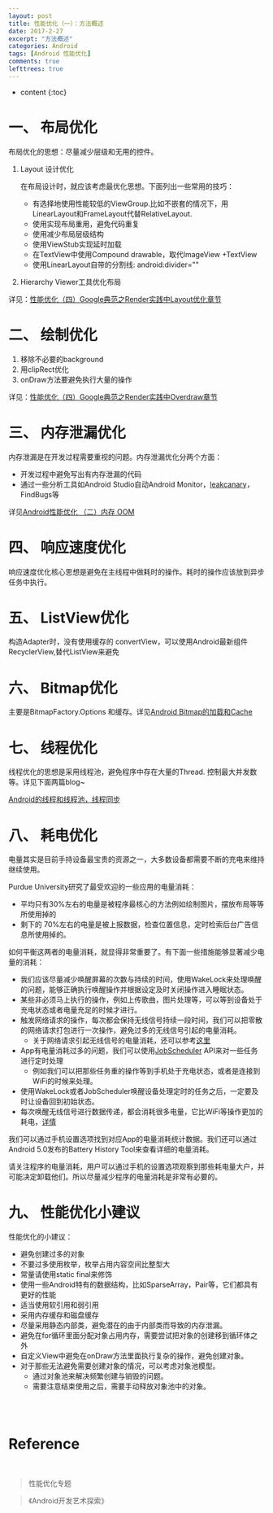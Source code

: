 ```yaml
---
layout: post
title: 性能优化（一）：方法概述
date: 2017-2-27
excerpt: "方法概述"
categories: Android
tags: [Android 性能优化]
comments: true
lefttrees: true
---
```


* content
{:toc}


# 一、 布局优化

布局优化的思想：尽量减少层级和无用的控件。 

1. Layout 设计优化

    在布局设计时，就应该考虑最优化思想。下面列出一些常用的技巧：

    - 有选择地使用性能较低的ViewGroup.比如不嵌套的情况下，用LinearLayout和FrameLayout代替RelativeLayout.
    - 使用<include>实现布局重用，避免代码重复
    - 使用<merge>减少布局层级结构
    - 使用ViewStub实现延时加载
    - 在TextView中使用Compound drawable，取代ImageView  +TextView
    - 使用LinearLayout自带的分割线: android:divider=""

2. Hierarchy Viewer工具优化布局
   

详见：[性能优化（四）Google典范之Render实践中Layout优化章节](http://vivianking6855.github.io/2017/03/14/Android-optimization-4-Google-Publish-Render/)

# 二、 绘制优化

1. 移除不必要的background
2. 用clipRect优化
3. onDraw方法要避免执行大量的操作

详见：[性能优化（四）Google典范之Render实践中Overdraw章节](http://vivianking6855.github.io/2017/03/14/Android-optimization-4-Google-Publish-Render/)

# 三、 内存泄漏优化

内存泄漏是在开发过程需要重视的问题。内存泄漏优化分两个方面：

- 开发过程中避免写出有内存泄漏的代码
- 通过一些分析工具如Android Studio自动Android Monitor，[leakcanary](https://github.com/square/leakcanary)，FindBugs等

详见[Android性能优化 （二）内存 OOM](http://vivianking6855.github.io/tag/#Android%20%E8%BF%9B%E9%98%B6-ref)

# 四、 响应速度优化

响应速度优化核心思想是避免在主线程中做耗时的操作。耗时的操作应该放到异步任务中执行。

# 五、 ListView优化

构造Adapter时，没有使用缓存的 convertView，可以使用Android最新组件RecyclerView,替代ListView来避免

# 六、 Bitmap优化

主要是BitmapFactory.Options 和缓存。详见[Android Bitmap的加载和Cache](http://vivianking6855.github.io/tag/#Android%20%E5%9F%BA%E7%A1%80-ref)

# 七、 线程优化

线程优化的思想是采用线程池，避免程序中存在大量的Thread. 控制最大并发数等。详见下面两篇blog~

[Android的线程和线程池，线程同步](http://vivianking6855.github.io/tag/#Android%20%E5%9F%BA%E7%A1%80-ref)

# 八、 耗电优化

电量其实是目前手持设备最宝贵的资源之一，大多数设备都需要不断的充电来维持继续使用。

Purdue University研究了最受欢迎的一些应用的电量消耗：

- 平均只有30%左右的电量是被程序最核心的方法例如绘制图片，摆放布局等等所使用掉的
- 剩下的 70%左右的电量是被上报数据，检查位置信息，定时检索后台广告信息所使用掉的。

如何平衡这两者的电量消耗，就显得非常重要了。有下面一些措施能够显著减少电量的消耗：

- 我们应该尽量减少唤醒屏幕的次数与持续的时间，使用WakeLock来处理唤醒的问题，能够正确执行唤醒操作并根据设定及时关闭操作进入睡眠状态。
- 某些非必须马上执行的操作，例如上传歌曲，图片处理等，可以等到设备处于充电状态或者电量充足的时候才进行。
- 触发网络请求的操作，每次都会保持无线信号持续一段时间，我们可以把零散的网络请求打包进行一次操作，避免过多的无线信号引起的电量消耗。
    - 关于网络请求引起无线信号的电量消耗，还可以参考[这里](http://hukai.me/android-training-course-in-chinese/connectivity/efficient-downloads/efficient-network-access.html)
- App有电量消耗过多的问题，我们可以使用[JobScheduler](http://hukai.me/android-training-course-in-chinese/background-jobs/scheduling/index.htm) API来对一些任务进行定时处理
    - 例如我们可以把那些任务重的操作等到手机处于充电状态，或者是连接到WiFi的时候来处理。
- 使用WakeLock或者JobScheduler唤醒设备处理定时的任务之后，一定要及时让设备回到初始状态。
- 每次唤醒无线信号进行数据传递，都会消耗很多电量，它比WiFi等操作更加的耗电，[详情](http://hukai.me/android-training-course-in-chinese/connectivity/efficient-downloads/efficient-network-access.html)


我们可以通过手机设置选项找到对应App的电量消耗统计数据。我们还可以通过Android 5.0发布的Battery History Tool来查看详细的电量消耗。

请关注程序的电量消耗，用户可以通过手机的设置选项观察到那些耗电量大户，并可能决定卸载他们。所以尽量减少程序的电量消耗是非常有必要的。

# 九、 性能优化小建议

性能优化的小建议：

- 避免创建过多的对象
- 不要过多使用枚举，枚举占用内容空间比整型大
- 常量请使用static final来修饰
- 使用一些Android特有的数据结构，比如SparseArray，Pair等，它们都具有更好的性能
- 适当使用软引用和弱引用
- 采用内存缓存和磁盘缓存
- 尽量采用静态内部类，避免潜在的由于内部类而导致的内存泄漏。
- 避免在for循环里面分配对象占用内存，需要尝试把对象的创建移到循环体之外
- 自定义View中避免在onDraw方法里面执行复杂的操作，避免创建对象。
- 对于那些无法避免需要创建对象的情况，可以考虑对象池模型。
    - 通过对象池来解决频繁创建与销毁的问题。
    - 需要注意结束使用之后，需要手动释放对象池中的对象。


<br/><br/>


# Reference

<br>



> 性能优化专题

> 《Android开发艺术探索》